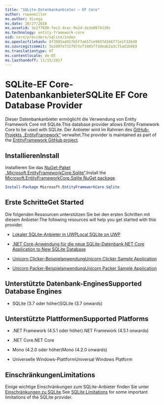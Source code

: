 ```yaml
---
title: "SQLite-Datenbankanbieter – EF Core"
author: rowanmiller
ms.author: divega
ms.date: 10/27/2016
ms.assetid: 3e2f7698-fec2-4cec-9e2d-2e3e0074120c
ms.technology: entity-framework-core
uid: core/providers/sqlite/index
ms.openlocfilehash: 0f3905a491fb5f7a657ce9037d166771e1f326d8
ms.sourcegitcommit: 5e2d97e731f975cf3405ff3deab2a3c75ad1b969
ms.translationtype: HT
ms.contentlocale: de-DE
ms.lasthandoff: 11/15/2017
---
```

# <a name="sqlite-ef-core-database-provider"></a><span data-ttu-id="bf792-102">SQLite-EF Core-Datenbankanbieter</span><span class="sxs-lookup"><span data-stu-id="bf792-102">SQLite EF Core Database Provider</span></span>

<span data-ttu-id="bf792-103">Dieser Datenbankanbieter ermöglicht die Verwendung von Entity Framework Core mit SQLite.</span><span class="sxs-lookup"><span data-stu-id="bf792-103">This database provider allows Entity Framework Core to be used with SQLite.</span></span> <span data-ttu-id="bf792-104">Der Anbieter wird im Rahmen des [GitHub-Projekts „EntityFramework“](https://github.com/aspnet/EntityFramework) verwaltet.</span><span class="sxs-lookup"><span data-stu-id="bf792-104">The provider is maintained as part of the [EntityFramework GitHub project](https://github.com/aspnet/EntityFramework).</span></span>

## <a name="install"></a><span data-ttu-id="bf792-105">Installieren</span><span class="sxs-lookup"><span data-stu-id="bf792-105">Install</span></span>

<span data-ttu-id="bf792-106">Installieren Sie das [NuGet-Paket „Microsoft.EntityFrameworkCore.Sqlite“](https://www.nuget.org/packages/Microsoft.EntityFrameworkCore.Sqlite/).</span><span class="sxs-lookup"><span data-stu-id="bf792-106">Install the [Microsoft.EntityFrameworkCore.Sqlite NuGet package](https://www.nuget.org/packages/Microsoft.EntityFrameworkCore.Sqlite/).</span></span>

``` powershell
Install-Package Microsoft.EntityFrameworkCore.Sqlite
```

## <a name="get-started"></a><span data-ttu-id="bf792-107">Erste Schritte</span><span class="sxs-lookup"><span data-stu-id="bf792-107">Get Started</span></span>

<span data-ttu-id="bf792-108">Die folgenden Ressourcen unterstützen Sie bei den ersten Schritten mit diesem Anbieter:</span><span class="sxs-lookup"><span data-stu-id="bf792-108">The following resources will help you get started with this provider.</span></span>
* [<span data-ttu-id="bf792-109">Lokaler SQLite-Anbieter in UWP</span><span class="sxs-lookup"><span data-stu-id="bf792-109">Local SQLite on UWP</span></span>](../../get-started/uwp/getting-started.md)

* [<span data-ttu-id="bf792-110">.NET Core-Anwendung für die neue SQLite-Datenbank</span><span class="sxs-lookup"><span data-stu-id="bf792-110">.NET Core Application to New SQLite Database</span></span>](../../get-started/netcore/new-db-sqlite.md)

* [<span data-ttu-id="bf792-111">Unicorn Clicker-Beispielanwendung</span><span class="sxs-lookup"><span data-stu-id="bf792-111">Unicorn Clicker Sample Application</span></span>](https://github.com/rowanmiller/UnicornStore/tree/master/UnicornClicker/UWP)

* [<span data-ttu-id="bf792-112">Unicorn Packer-Beispielanwendung</span><span class="sxs-lookup"><span data-stu-id="bf792-112">Unicorn Packer Sample Application</span></span>](https://github.com/rowanmiller/UnicornStore/tree/master/UnicornPacker)

## <a name="supported-database-engines"></a><span data-ttu-id="bf792-113">Unterstützte Datenbank-Engines</span><span class="sxs-lookup"><span data-stu-id="bf792-113">Supported Database Engines</span></span>

* <span data-ttu-id="bf792-114">SQLite (3.7 oder höher)</span><span class="sxs-lookup"><span data-stu-id="bf792-114">SQLite (3.7 onwards)</span></span>

## <a name="supported-platforms"></a><span data-ttu-id="bf792-115">Unterstützte Plattformen</span><span class="sxs-lookup"><span data-stu-id="bf792-115">Supported Platforms</span></span>

* <span data-ttu-id="bf792-116">.NET Framework (4.5.1 oder höher)</span><span class="sxs-lookup"><span data-stu-id="bf792-116">.NET Framework (4.5.1 onwards)</span></span>

* <span data-ttu-id="bf792-117">.NET Core</span><span class="sxs-lookup"><span data-stu-id="bf792-117">.NET Core</span></span>

* <span data-ttu-id="bf792-118">Mono (4.2.0 oder höher)</span><span class="sxs-lookup"><span data-stu-id="bf792-118">Mono (4.2.0 onwards)</span></span>

* <span data-ttu-id="bf792-119">Universelle Windows-Plattform</span><span class="sxs-lookup"><span data-stu-id="bf792-119">Universal Windows Platform</span></span>

## <a name="limitations"></a><span data-ttu-id="bf792-120">Einschränkungen</span><span class="sxs-lookup"><span data-stu-id="bf792-120">Limitations</span></span>

<span data-ttu-id="bf792-121">Einige wichtige Einschränkungen zum SQLite-Anbieter finden Sie unter [Einschränkungen zu SQLite](limitations.md).</span><span class="sxs-lookup"><span data-stu-id="bf792-121">See [SQLite Limitations](limitations.md) for some important limitations of the SQLite provider.</span></span>
